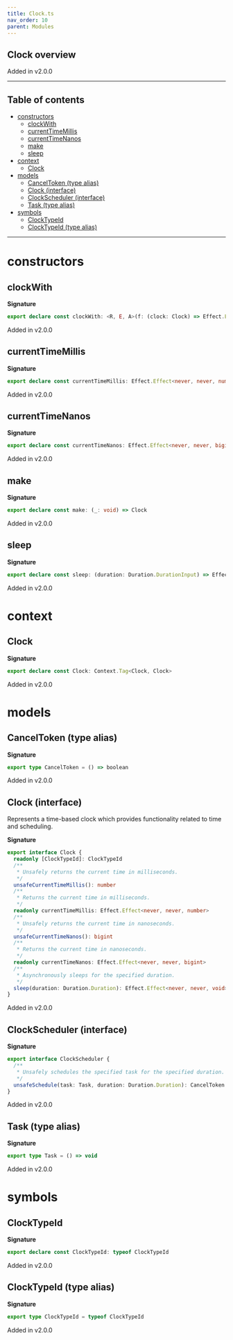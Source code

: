 ```yaml
---
title: Clock.ts
nav_order: 10
parent: Modules
---
```


## Clock overview

Added in v2.0.0

---

<h2 class="text-delta">Table of contents</h2>

- [constructors](#constructors)
  - [clockWith](#clockwith)
  - [currentTimeMillis](#currenttimemillis)
  - [currentTimeNanos](#currenttimenanos)
  - [make](#make)
  - [sleep](#sleep)
- [context](#context)
  - [Clock](#clock)
- [models](#models)
  - [CancelToken (type alias)](#canceltoken-type-alias)
  - [Clock (interface)](#clock-interface)
  - [ClockScheduler (interface)](#clockscheduler-interface)
  - [Task (type alias)](#task-type-alias)
- [symbols](#symbols)
  - [ClockTypeId](#clocktypeid)
  - [ClockTypeId (type alias)](#clocktypeid-type-alias)

---

# constructors

## clockWith

**Signature**

```ts
export declare const clockWith: <R, E, A>(f: (clock: Clock) => Effect.Effect<R, E, A>) => Effect.Effect<R, E, A>
```

Added in v2.0.0

## currentTimeMillis

**Signature**

```ts
export declare const currentTimeMillis: Effect.Effect<never, never, number>
```

Added in v2.0.0

## currentTimeNanos

**Signature**

```ts
export declare const currentTimeNanos: Effect.Effect<never, never, bigint>
```

Added in v2.0.0

## make

**Signature**

```ts
export declare const make: (_: void) => Clock
```

Added in v2.0.0

## sleep

**Signature**

```ts
export declare const sleep: (duration: Duration.DurationInput) => Effect.Effect<never, never, void>
```

Added in v2.0.0

# context

## Clock

**Signature**

```ts
export declare const Clock: Context.Tag<Clock, Clock>
```

Added in v2.0.0

# models

## CancelToken (type alias)

**Signature**

```ts
export type CancelToken = () => boolean
```

Added in v2.0.0

## Clock (interface)

Represents a time-based clock which provides functionality related to time
and scheduling.

**Signature**

```ts
export interface Clock {
  readonly [ClockTypeId]: ClockTypeId
  /**
   * Unsafely returns the current time in milliseconds.
   */
  unsafeCurrentTimeMillis(): number
  /**
   * Returns the current time in milliseconds.
   */
  readonly currentTimeMillis: Effect.Effect<never, never, number>
  /**
   * Unsafely returns the current time in nanoseconds.
   */
  unsafeCurrentTimeNanos(): bigint
  /**
   * Returns the current time in nanoseconds.
   */
  readonly currentTimeNanos: Effect.Effect<never, never, bigint>
  /**
   * Asynchronously sleeps for the specified duration.
   */
  sleep(duration: Duration.Duration): Effect.Effect<never, never, void>
}
```

Added in v2.0.0

## ClockScheduler (interface)

**Signature**

```ts
export interface ClockScheduler {
  /**
   * Unsafely schedules the specified task for the specified duration.
   */
  unsafeSchedule(task: Task, duration: Duration.Duration): CancelToken
}
```

Added in v2.0.0

## Task (type alias)

**Signature**

```ts
export type Task = () => void
```

Added in v2.0.0

# symbols

## ClockTypeId

**Signature**

```ts
export declare const ClockTypeId: typeof ClockTypeId
```

Added in v2.0.0

## ClockTypeId (type alias)

**Signature**

```ts
export type ClockTypeId = typeof ClockTypeId
```

Added in v2.0.0
